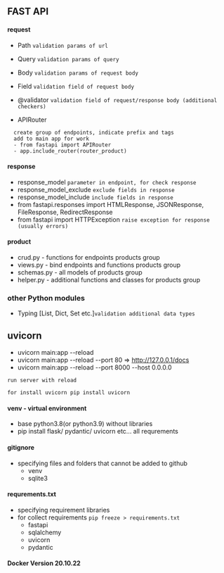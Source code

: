 ## FAST API 

#### request
- Path ```validation params of url```
- Query ```validation params of query```
- Body ```validation params of request body```
- Field ```validation field of request body```
- @validator ```validation field of request/response body (additional checkers)```

- APIRouter 
```
  create group of endpoints, indicate prefix and tags
  add to main app for work
  - from fastapi import APIRouter
  - app.include_router(router_product)
```

#### response
- response_model  ```parameter in endpoint, for check response```
- response_model_exclude ```exclude fields in response```
- response_model_include ```include fields in response```
- from fastapi.responses import HTMLResponse, JSONResponse, FileResponse, RedirectResponse
- from fastapi import HTTPException ```raise exception for response (usually errors)```

#### product
- crud.py - functions for endpoints products group
- views.py - bind endpoints and functions products group
- schemas.py - all models of products group
- helper.py - additional functions and classes for products group

### other Python modules
- Typing [List, Dict, Set etc.]```validation additional data types```



## uvicorn

- uvicorn main:app --reload
- uvicorn main:app --reload --port 80  =>  http://127.0.0.1/docs
- uvicorn main:app --reload --port 8000 --host 0.0.0.0

```
run server with reload

for install uvicorn pip install uvicorn
```

#### venv - virtual environment
- base python3.8(or python3.9) without libraries
- pip install flask/ pydantic/ uvicorn etc... all requrements

#### gitignore
- specifying files and folders that cannot be added to github
    - venv
    - sqlite3

#### requrements.txt
- specifying requirement libraries
- for collect requirements ```pip freeze > requirements.txt```
    - fastapi
    - sqlalchemy
    - uvicorn
    - pydantic

#### Docker Version 20.10.22
    
